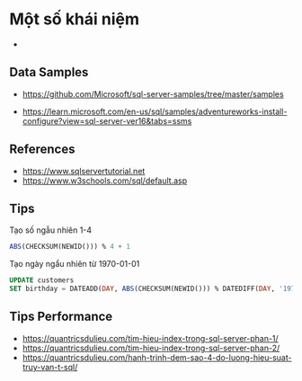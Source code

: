 # Một số khái niệm

- 



## Data Samples

- https://github.com/Microsoft/sql-server-samples/tree/master/samples

- https://learn.microsoft.com/en-us/sql/samples/adventureworks-install-configure?view=sql-server-ver16&tabs=ssms

## References

- https://www.sqlservertutorial.net
- https://www.w3schools.com/sql/default.asp

## Tips


Tạo số ngẫu nhiên 1-4

```sql
ABS(CHECKSUM(NEWID())) % 4 + 1
```

Tạo ngày ngẩu nhiên từ 1970-01-01 

```sql
UPDATE customers
SET birthday = DATEADD(DAY, ABS(CHECKSUM(NEWID())) % DATEDIFF(DAY, '1970-01-01', GETDATE()), '1970-01-01')
```

## Tips Performance

- https://quantricsdulieu.com/tim-hieu-index-trong-sql-server-phan-1/
- https://quantricsdulieu.com/tim-hieu-index-trong-sql-server-phan-2/
- https://quantricsdulieu.com/hanh-trinh-dem-sao-4-do-luong-hieu-suat-truy-van-t-sql/